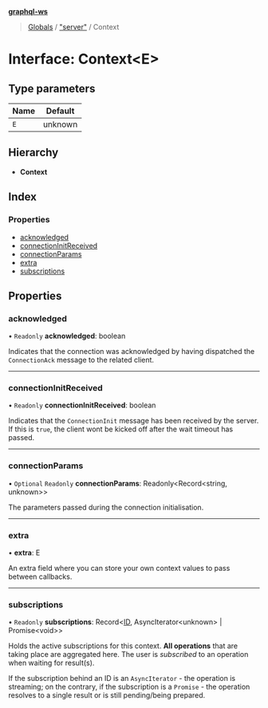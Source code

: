 **[graphql-ws](../README.md)**

> [Globals](../README.md) / ["server"](../modules/_server_.md) / Context

# Interface: Context<E\>

## Type parameters

Name | Default |
------ | ------ |
`E` | unknown |

## Hierarchy

* **Context**

## Index

### Properties

* [acknowledged](_server_.context.md#acknowledged)
* [connectionInitReceived](_server_.context.md#connectioninitreceived)
* [connectionParams](_server_.context.md#connectionparams)
* [extra](_server_.context.md#extra)
* [subscriptions](_server_.context.md#subscriptions)

## Properties

### acknowledged

• `Readonly` **acknowledged**: boolean

Indicates that the connection was acknowledged
by having dispatched the `ConnectionAck` message
to the related client.

___

### connectionInitReceived

• `Readonly` **connectionInitReceived**: boolean

Indicates that the `ConnectionInit` message
has been received by the server. If this is
`true`, the client wont be kicked off after
the wait timeout has passed.

___

### connectionParams

• `Optional` `Readonly` **connectionParams**: Readonly<Record<string, unknown\>\>

The parameters passed during the connection initialisation.

___

### extra

•  **extra**: E

An extra field where you can store your own context values
to pass between callbacks.

___

### subscriptions

• `Readonly` **subscriptions**: Record<[ID](../modules/_types_.md#id), AsyncIterator<unknown\> \| Promise<void\>\>

Holds the active subscriptions for this context. **All operations**
that are taking place are aggregated here. The user is _subscribed_
to an operation when waiting for result(s).

If the subscription behind an ID is an `AsyncIterator` - the operation
is streaming; on the contrary, if the subscription is a `Promise` - the
operation resolves to a single result or is still pending/being prepared.

